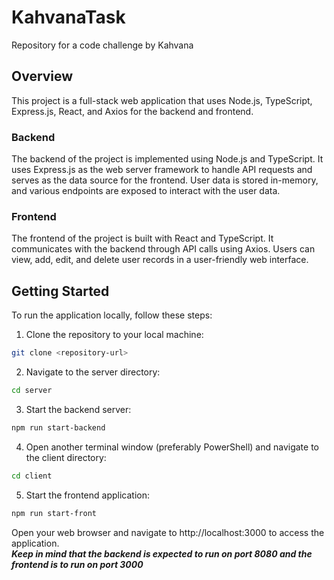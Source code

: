# KahvanaTask

Repository for a code challenge by Kahvana

## Overview

This project is a full-stack web application that uses Node.js, TypeScript, Express.js, React, and Axios for the backend and frontend.

### Backend

The backend of the project is implemented using Node.js and TypeScript. It uses Express.js as the web server framework to handle API requests and serves as the data source for the frontend. User data is stored in-memory, and various endpoints are exposed to interact with the user data.

### Frontend

The frontend of the project is built with React and TypeScript. It communicates with the backend through API calls using Axios. Users can view, add, edit, and delete user records in a user-friendly web interface.

## Getting Started

To run the application locally, follow these steps:

1. Clone the repository to your local machine:
```bash
git clone <repository-url>
```
2. Navigate to the server directory:
```bash
cd server
```
3. Start the backend server:
```bash
npm run start-backend
```

4. Open another terminal window (preferably PowerShell) and navigate to the client directory:
```bash
cd client
```
5. Start the frontend application:
```bash
npm run start-front
```

Open your web browser and navigate to http://localhost:3000 to access the application.  
***Keep in mind that the backend is expected to run on port 8080 and the frontend is to run on port 3000***
